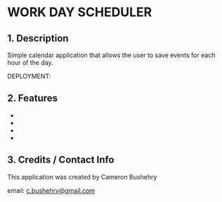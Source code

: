 # WORK DAY SCHEDULER

## 1. Description
Simple calendar application that allows the user to save events for each hour of the day.

DEPLOYMENT: 

## 2. Features
 * 
 *
 *
 *

## 3. Credits / Contact Info
This application was created by Cameron Bushehry

email: c.bushehry@gmail.com